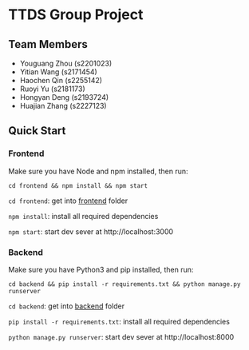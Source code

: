 # TTDS Group Project

## Team Members

- Youguang Zhou (s2201023)
- Yitian Wang (s2171454)
- Haochen Qin (s2255142)
- Ruoyi Yu (s2181173)
- Hongyan Deng (s2193724)
- Huajian Zhang (s2227123)

## Quick Start

### Frontend

Make sure you have Node and npm installed, then run:

```
cd frontend && npm install && npm start
```

`cd frontend`: get into [frontend](frontend/) folder

`npm install`: install all required dependencies

`npm start`: start dev sever at http://localhost:3000

### Backend

Make sure you have Python3 and pip installed, then run:

```
cd backend && pip install -r requirements.txt && python manage.py runserver
```

`cd backend`: get into [backend](backend/) folder

`pip install -r requirements.txt`: install all required dependencies

`python manage.py runserver`: start dev sever at http://localhost:8000
